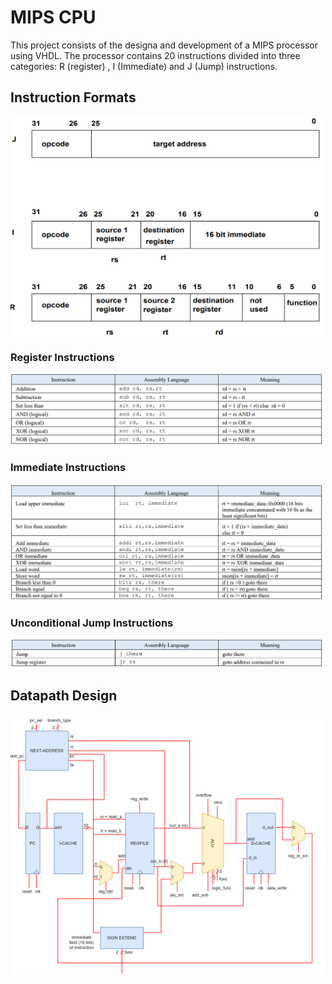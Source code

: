 # MIPS CPU
This project consists of the designa and development of a MIPS processor using VHDL. The processor contains 20 instructions divided into three categories: R (register) , I (Immediate) and J (Jump) instructions.

## Instruction Formats
<img src="images/instruction-formats.PNG" width="500" align="center">

### Register Instructions
<img src="images/register-instructions.PNG" width="500">

### Immediate Instructions
<img src="images/immediate-instructions.PNG" width="500">

### Unconditional Jump Instructions
<img src="images/unconditional-jump-instructions.PNG" width="500">

## Datapath Design
<img src="images/datapath.PNG" width="500">
